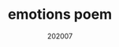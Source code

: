 ---
layout: article
title: emotions poem
description: One-syllable emotions, felt in waves turbulent, uneven, overlapping, and without end.
date: 202007
tags: [code, language, ui/ux]
image: /assets/img/emotionspoem/emotionspoem.png
image-square: /assets/img/emotionspoem/emotionspoem-1000.png
image-alt: "Screenshot of website reading: 'These emotions of...' followed by 'rage and rage and rage' and so on. The sidebar has three columns: the first with buttons labelled with various emotions, the second with 'emotional coping strategy' buttons labelled with various functions, the third with radio buttons for selecting if emotions are 'unresolved' or 'at capacity."
platforms: [["https://emotionspoem.glitch.me", "Website"], ["https://github.com/whykatherine/emotionspoem", "GitHub"]]
---